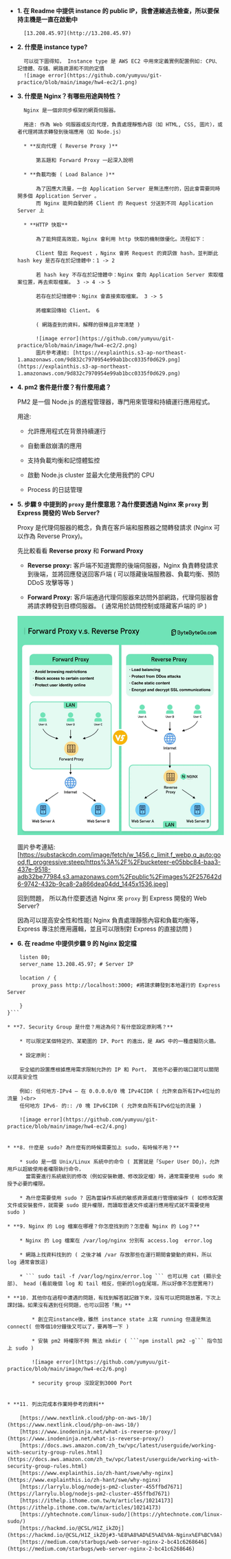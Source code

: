 * **1. 在 Readme 中提供 instance 的 public IP，我會連線過去檢查，所以要保持主機是一直在啟動中**

        [13.208.45.97](http://13.208.45.97)
        
* **2. 什麼是 instance type?**

        可以從下圖得知， Instance type 是 AWS EC2 中用來定義實例配置例如: CPU、記憶體、存儲、網路資源和不同的定價
        ![image error](https://github.com/yumyuu/git-practice/blob/main/image/hw4-ec2/1.png)

* **3. 什麼是 Nginx？有哪些用途與特性？**

        Nginx 是一個非同步框架的網頁伺服器。
        
        用途: 作為 Web 伺服器或反向代理，負責處理靜態內容（如 HTML, CSS, 圖片），或者代理將請求轉發到後端應用（如 Node.js）

        * **反向代理 ( Reverse Proxy )**

            第五題和 Forward Proxy 一起深入說明

        * **負載均衡 ( Load Balance )**

            為了因應大流量，一台 Application Server 是無法應付的，因此會需要同時開多個 Application Server 。
            而 Nginx 能夠自動的將 Client 的 Request 分送到不同 Application Server 上

        * **HTTP 快取**

            為了能夠提高效能，Nginx 會利用 http 快取的機制做優化。流程如下：

            Client 發出 Request ，Nginx 會將 Request 的資訊做 hash，並判斷此 hash key 是否存在於記憶體中：1 -> 2

            若 hash key 不存在於記憶體中：Nginx 會向 Application Server 索取檔案位置，再去索取檔案。 3 -> 4 -> 5

            若存在於記憶體中：Nginx 會直接索取檔案。 3 -> 5

            將檔案回傳給 Client。 6 
            
            ( 網路查到的資料，解釋的很棒且非常清楚 )

            ![image error](https://github.com/yumyuu/git-practice/blob/main/image/hw4-ec2/2.png)
            圖片參考連結: [https://explainthis.s3-ap-northeast-1.amazonaws.com/9d832c7970954e99ab1bcc0335f0d629.png](https://explainthis.s3-ap-northeast-1.amazonaws.com/9d832c7970954e99ab1bcc0335f0d629.png)

* **4. pm2 套件是什麼？有什麼用處？**

    PM2 是一個 Node.js 的進程管理器，專門用來管理和持續運行應用程式。

    用途:

    * 允許應用程式在背景持續運行

    * 自動重啟崩潰的應用

    * 支持負載均衡和記憶體監控

    * 啟動 Node.js cluster 並最大化使用我們的 CPU

    * Process 的日誌管理


* **5. 步驟 9 中提到的 `proxy` 是什麼意思？為什麼要透過 Nginx 來 `proxy` 到 Express 開發的 Web Server?**

    Proxy 是代理伺服器的概念，負責在客戶端和服務器之間轉發請求 (Nginx 可以作為 Reverse Proxy)。

    先比較看看 **Reverse proxy** 和 **Forward Proxy** 

    *  **Reverse proxy:** 客戶端不知道實際的後端伺服器，Nginx 負責轉發請求到後端，並將回應發送回客戶端 
    ( 可以隱藏後端服務器、負載均衡、預防 DDoS 攻擊等等 )

    * **Forward Proxy:** 客戶端通過代理伺服器來訪問外部網路，代理伺服器會將請求轉發到目標伺服器。
    ( 通常用於訪問控制或隱藏客戶端的 IP )

    ![image error](https://github.com/yumyuu/git-practice/blob/main/image/hw4-ec2/5.png)

    圖片參考連結: [https://substackcdn.com/image/fetch/w_1456,c_limit,f_webp,q_auto:good,fl_progressive:steep/https%3A%2F%2Fbucketeer-e05bbc84-baa3-437e-9518-adb32be77984.s3.amazonaws.com%2Fpublic%2Fimages%2F257642d6-9742-432b-9ca8-2a866dea04dd_1445x1536.jpeg]

    回到問題， 所以為什麼要透過 Nginx 來 `proxy` 到 Express 開發的 Web Server?

    因為可以提高安全性和性能( Nginx 負責處理靜態內容和負載均衡等，Express 專注於應用邏輯，並且可以限制對 Express 的直接訪問 )

* **6. 在 readme 中提供步驟 9 的 Nginx 設定檔**

```server {
    listen 80;
    server_name 13.208.45.97; # Server IP

    location / {
        proxy_pass http://localhost:3000; #將請求轉發到本地運行的 Express Server

    }
}```

* **7. Security Group 是什麼？用途為何？有什麼設定原則嗎？**

    * 可以限定某個特定的、某範圍的 IP、Port 的進出，是 AWS 中的一種虛擬防火牆。

    * 設定原則：
    
    安全組的設置應根據應用需求限制允許的 IP 和 Port， 其他不必要的端口就可以關閉以提高安全性

    例如: 任何地方-IPv4 — 在 0.0.0.0/0 塊 IPv4CIDR ( 允許來自所有IPv4位址的流量 )<br>
    任何地方 IPv6- 的:: /0 塊 IPv6CIDR ( 允許來自所有IPv6位址的流量 )

    ![image error](https://github.com/yumyuu/git-practice/blob/main/image/hw4-ec2/4.png)

    
* **8. 什麼是 sudo? 為什麼有的時候需要加上 sudo，有時候不用？**

    * sudo 是一個 Unix/Linux 系統中的命令 ( 其實就是「Super User DO」)，允許用戶以超級使用者權限執行命令，
      當需要進行系統級別的修改（例如安裝軟體、修改設定檔）時，通常需要使用 sudo 來授予必要的權限。

    * 為什麼需要使用 sudo ? 因為當操作系統的敏感資源或進行管理級操作 ( 如修改配置文件或安裝套件，就需要 sudo 提升權限，而讀取普通文件或運行應用程式就不需要使用 sudo )

* **9. Nginx 的 Log 檔案在哪裡？你怎麼找到的？怎麼看 Nginx 的 Log？**

    * Nginx 的 Log 檔案在 /var/log/nginx 分別有 access.log  error.log

    * 網路上找資料找到的 ( 之後才補 /var 存放那些在運行期間會變動的資料，所以 log 通常會放這)

    * ``` sudo tail -f /var/log/nginx/error.log ``` 也可以用 cat (顯示全部)、 head (看前幾個 log 和 tail 相反，但新的log在尾端，所以好像不怎麼實用?)

* **10. 其他你在過程中遭遇的問題，有找到解答就記錄下來，沒有可以把問題放著，下次上課討論。如果沒有遇到任何問題，也可以回答「無」**
        
        * 創立完instance後，雖然 instance state 上寫 running 但還是無法 connect( 但等個10分鐘後又可以了，要再等一下 )

        * 安裝 pm2 時權限不夠 無法 mkdir ( ```npm install pm2 -g``` 指令加上 sudo )

        ![image error](https://github.com/yumyuu/git-practice/blob/main/image/hw4-ec2/6.png)

        * security group 沒設定到3000 Port


* **11. 列出完成本作業時參考的資料**

    [https://www.nextlink.cloud/php-on-aws-10/](https://www.nextlink.cloud/php-on-aws-10/)
    [https://www.inodeninja.net/what-is-reverse-proxy/](https://www.inodeninja.net/what-is-reverse-proxy/)
    [https://docs.aws.amazon.com/zh_tw/vpc/latest/userguide/working-with-security-group-rules.html](https://docs.aws.amazon.com/zh_tw/vpc/latest/userguide/working-with-security-group-rules.html)
    [https://www.explainthis.io/zh-hant/swe/why-nginx](https://www.explainthis.io/zh-hant/swe/why-nginx)
    [https://larrylu.blog/nodejs-pm2-cluster-455ffbd7671](https://larrylu.blog/nodejs-pm2-cluster-455ffbd7671)
    [https://ithelp.ithome.com.tw/m/articles/10214173](https://ithelp.ithome.com.tw/m/articles/10214173)
    [https://yhtechnote.com/linux-sudo/](https://yhtechnote.com/linux-sudo/)
    [https://hackmd.io/@CSL/H1Z_ikZOj](https://hackmd.io/@CSL/H1Z_ikZOj#3-%E8%A8%AD%E5%AE%9A-Nginx%EF%BC%9A)
    [https://medium.com/starbugs/web-server-nginx-2-bc41c6268646](https://medium.com/starbugs/web-server-nginx-2-bc41c6268646)
